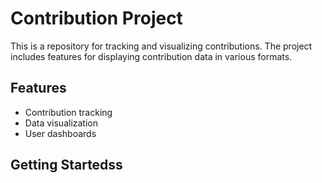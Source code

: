 # Contribution Project

This is a repository for tracking and visualizing contributions. The project includes features for displaying contribution data in various formats.

## Features

- Contribution tracking
- Data visualization
- User dashboards

## Getting Startedss
